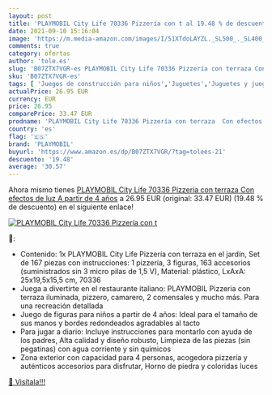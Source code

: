 ```yaml
---
layout: post
title: 'PLAYMOBIL City Life 70336 Pizzería con t al 19.48 % de descuento'
date: 2021-09-10 15:16:04
image: 'https://m.media-amazon.com/images/I/51XTdoLAYZL._SL500_._SL400_.jpg'
comments: true
category: ofertas
author: 'tole.es'
slug: 'B07ZTX7VGR-es PLAYMOBIL City Life 70336 Pizzería con terraza Con efectos...'
sku: 'B07ZTX7VGR-es'
tags: [ 'Juegos de construcción para niños','Juguetes','Juguetes y juegos','playmobil', ]
actualPrice: 26.95 EUR
currency: EUR
price: 26.95
comparePrice: 33.47 EUR
prodname: 'PLAYMOBIL City Life 70336 Pizzería con terraza  Con efectos de luz  A partir de 4 años'
country: 'es'
flag: '🇪🇸'
brand: 'PLAYMOBIL'
buyurl: 'https://www.amazon.es/dp/B07ZTX7VGR/?tag=tolees-21'
descuento: '19.48'
average: '30.57'
---
```


Ahora mismo tienes [PLAYMOBIL City Life 70336 Pizzería con terraza  Con efectos de luz  A partir de 4 años](https://www.amazon.es/dp/B07ZTX7VGR/?tag=tolees-21) a 26.95 EUR (original: 33.47 EUR) (19.48 %  de descuento) en el siguiente enlace!

[![PLAYMOBIL City Life 70336 Pizzería con t](https://m.media-amazon.com/images/I/51XTdoLAYZL._SL500_._SL400_.jpg)](https://www.amazon.es/dp/B07ZTX7VGR/?tag=tolees-21)

🔎:

- Contenido: 1x PLAYMOBIL City Life Pizzería con terraza en el jardín, Set de 167 piezas con instrucciones: 1 pizzería, 3 figuras, 163 accesorios (suministrados sin 3 micro pilas de 1,5 V), Material: plástico, LxAxA: 25x19,5x15,5 cm, 70336
- Juega a divertirte en el restaurante italiano: PLAYMOBIL Pizzeria con terraza iluminada, pizzero, camarero, 2 comensales y mucho más. Para una recreación detallada
- Juego de figuras para niños a partir de 4 años: Ideal para el tamaño de sus manos y bordes redondeados agradables al tacto
- Para jugar a diario: Incluye instrucciones para montarlo con ayuda de los padres, Alta calidad y diseño robusto, Limpieza de las piezas (sin pegatinas) con agua corriente y sin químicos
- Zona exterior con capacidad para 4 personas, acogedora pizzería y auténticos accesorios para disfrutar, Horno de piedra y coloridas luces

[🛒 Visítala!!!](https://www.amazon.es/dp/B07ZTX7VGR/?tag=tolees-21)
